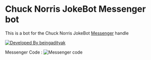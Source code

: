 # Chuck Norris JokeBot Messenger bot

This is a bot for the Chuck Norris JokeBot [Messenger](https://m.me/cnjokebot) handle

[![Developed By beingadityak](https://github.com/beingadityak/cnjokebot-messenger/raw/master/button_developed-by-beingadityak.png)](https://github.com/beingadityak)

Messenger Code : ![Messenger code](https://github.com/beingadityak/cnjokebot-messenger/raw/master/cnjokebot-code.png "Messenger code for cnjokebot")
